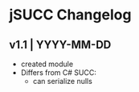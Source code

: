 # jSUCC Changelog
## v1.1 | YYYY-MM-DD
* created module
* Differs from C# SUCC:
    * can serialize nulls